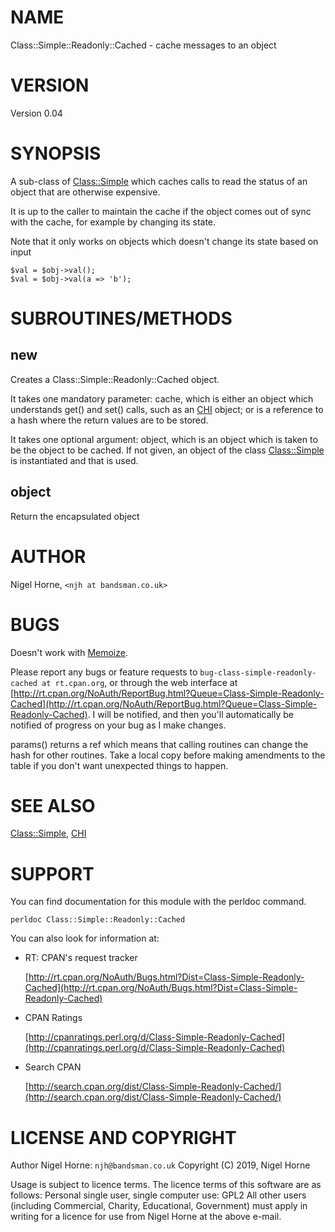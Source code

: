 # NAME

Class::Simple::Readonly::Cached - cache messages to an object

# VERSION

Version 0.04

# SYNOPSIS

A sub-class of [Class::Simple](https://metacpan.org/pod/Class::Simple) which caches calls to read
the status of an object that are otherwise expensive.

It is up to the caller to maintain the cache if the object comes out of sync with the cache,
for example by changing its state.

Note that it only works on objects which doesn't change its state based on input

    $val = $obj->val();
    $val = $obj->val(a => 'b');

# SUBROUTINES/METHODS

## new

Creates a Class::Simple::Readonly::Cached object.

It takes one mandatory parameter: cache,
which is either an object which understands get() and set() calls,
such as an [CHI](https://metacpan.org/pod/CHI) object;
or is a reference to a hash where the return values are to be stored.

It takes one optional argument: object,
which is an object which is taken to be the object to be cached.
If not given, an object of the class [Class::Simple](https://metacpan.org/pod/Class::Simple) is instantiated
and that is used.

## object

Return the encapsulated object

# AUTHOR

Nigel Horne, `<njh at bandsman.co.uk>`

# BUGS

Doesn't work with [Memoize](https://metacpan.org/pod/Memoize).

Please report any bugs or feature requests to `bug-class-simple-readonly-cached at rt.cpan.org`,
or through the web interface at
[http://rt.cpan.org/NoAuth/ReportBug.html?Queue=Class-Simple-Readonly-Cached](http://rt.cpan.org/NoAuth/ReportBug.html?Queue=Class-Simple-Readonly-Cached).
I will be notified, and then you'll
automatically be notified of progress on your bug as I make changes.

params() returns a ref which means that calling routines can change the hash
for other routines.
Take a local copy before making amendments to the table if you don't want unexpected
things to happen.

# SEE ALSO

[Class::Simple](https://metacpan.org/pod/Class::Simple), [CHI](https://metacpan.org/pod/CHI)

# SUPPORT

You can find documentation for this module with the perldoc command.

    perldoc Class::Simple::Readonly::Cached

You can also look for information at:

- RT: CPAN's request tracker

    [http://rt.cpan.org/NoAuth/Bugs.html?Dist=Class-Simple-Readonly-Cached](http://rt.cpan.org/NoAuth/Bugs.html?Dist=Class-Simple-Readonly-Cached)

- CPAN Ratings

    [http://cpanratings.perl.org/d/Class-Simple-Readonly-Cached](http://cpanratings.perl.org/d/Class-Simple-Readonly-Cached)

- Search CPAN

    [http://search.cpan.org/dist/Class-Simple-Readonly-Cached/](http://search.cpan.org/dist/Class-Simple-Readonly-Cached/)

# LICENSE AND COPYRIGHT

Author Nigel Horne: `njh@bandsman.co.uk`
Copyright (C) 2019, Nigel Horne

Usage is subject to licence terms.
The licence terms of this software are as follows:
Personal single user, single computer use: GPL2
All other users (including Commercial, Charity, Educational, Government)
must apply in writing for a licence for use from Nigel Horne at the
above e-mail.
